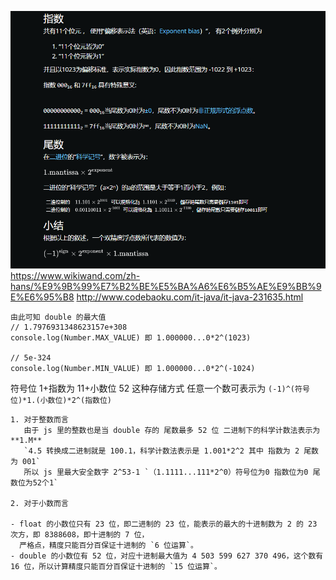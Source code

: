 ![](image/double/1653928232286.png)
https://www.wikiwand.com/zh-hans/%E9%9B%99%E7%B2%BE%E5%BA%A6%E6%B5%AE%E9%BB%9E%E6%95%B8
http://www.codebaoku.com/it-java/it-java-231635.html

```JS
由此可知 double 的最大值
// 1.7976931348623157e+308
console.log(Number.MAX_VALUE) 即 1.000000...0*2^(1023)

// 5e-324
console.log(Number.MIN_VALUE) 即 1.000000...0*2^(-1024)
```

符号位 1+指数为 11+小数位 52 这种存储方式
任意一个数可表示为 `(-1)^(符号位)*1.(小数位)*2^(指数位)`

```JS
1. 对于整数而言
   由于 js 里的整数也是当 double 存的 尾数最多 52 位 二进制下的科学计数法表示为 **1.M**
   `4.5 转换成二进制就是 100.1，科学计数法表示是 1.001*2^2 其中 指数为 2 尾数为 001`
   所以 js 里最大安全数字 2^53-1 `（1.1111...111*2^0）符号位为0 指数位为0 尾数位为52个1`

2. 对于小数而言

- float 的小数位只有 23 位，即二进制的 23 位，能表示的最大的十进制数为 2 的 23 次方，即 8388608，即十进制的 7 位，
  严格点，精度只能百分百保证十进制的 `6 位运算`。
- double 的小数位有 52 位，对应十进制最大值为 4 503 599 627 370 496，这个数有 16 位，所以计算精度只能百分百保证十进制的 `15 位运算`。
```

